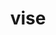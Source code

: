 ---
category: 4-letters
denotation: null
name: vise
reference_link: https://www.etymonline.com/word/vise
root_language: null
root_name: null
title: vise
type: free
word_sums:
- respelling: vise
  sum: 'Vise + '
---